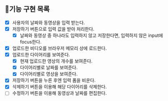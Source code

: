 ## 📝기능 구현 목록

- [x] 사용자의 날짜와 동영상을 입력 받는다.
- [x] 저장하기 버튼으로 입력 값을 받아 처리한다.
  - [x] 날짜와 동영상 중 하나라도 입력하지 않고 저장한다면, 입력하지 않은 input에 focus한다.
- [x] 업로드한 비디오를 브라우저 메모리 상에 로드한다.
- [x] 업로드한 다이어리를 보여준다.
  - [x] 현재 업로드한 영상의 개수를 보여준다.
  - [x] 다이어리별로 날짜를 보여준다.
  - [x] 다이어리별로 영상을 보여준다.
- [x] 저장하기 버튼을 누른 후엔 입력 폼을 비운다.
- [x] 삭제하기 버튼을 이용해 해당 다이어리를 삭제한다.
- [ ] 수정하기 버튼을 이용해 동영상과 날짜를 편집한다.

